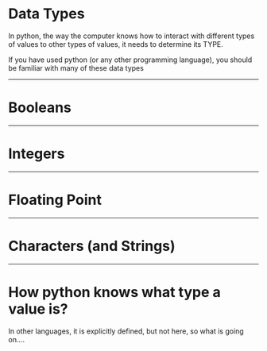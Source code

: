 # Data Types

In python, the way the computer knows how to interact with different
types of values to other types of values, it needs to determine its TYPE.

If you have used python (or any other programming language), you should be familiar with many of these data types


------

# Booleans


----

# Integers


------

# Floating Point


------

# Characters (and Strings)



-----

# How python knows what type a value is?

In other languages, it is explicitly defined, but not here, so what is going on....
